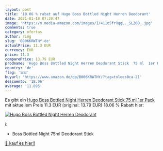```yaml
---
layout: post
title: '18.06 % rabat auf Hugo Boss Bottled Night Herren Deodorant'
date: 2021-01-18 07:39:47
image: 'https://m.media-amazon.com/images/I/411o5frRqgL._SL200_.jpg'
comments: true
category: ofertas
author: ring
slug: 'B006KRWTHY-de'
actualPrice: 11.3 EUR
currency: EUR
price: 11.3
comparePrice: 13.79 EUR
prodname: 'Hugo Boss Bottled Night Herren Deodorant Stick  75 ml  1er Pack'
country: 'de'
flag: '🇩🇪'
buyurl: 'https://www.amazon.de/dp/B006KRWTHY/?tag=tolees0ca-21'
descuento: '18.06'
average: '11.895'
---
```


Es gibt ein [Hugo Boss Bottled Night Herren Deodorant Stick  75 ml  1er Pack](https://www.amazon.de/dp/B006KRWTHY/?tag=tolees0ca-21) mit aktuellem Preis 11.3 EUR (original: 13.79 EUR) 18.06 % Rabatt hier:

[![Hugo Boss Bottled Night Herren Deodorant](https://m.media-amazon.com/images/I/411o5frRqgL._SL200_.jpg)](https://www.amazon.de/dp/B006KRWTHY/?tag=tolees0ca-21)

ℹ️:

- Boss Bottled Night 75ml Deodorant Stick

[🛒 kauf es hier!!](https://www.amazon.de/dp/B006KRWTHY/?tag=tolees0ca-21)

